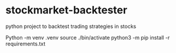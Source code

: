 # stockmarket-backtester
python project to backtest trading strategies in stocks

Python -m venv .venv
source ./bin/activate
python3 -m pip install -r requirements.txt